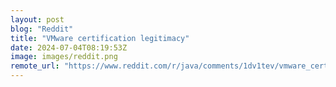 ```yaml
---
layout: post
blog: "Reddit"
title: "VMware certification legitimacy"
date: 2024-07-04T08:19:53Z
image: images/reddit.png
remote_url: "https://www.reddit.com/r/java/comments/1dv1tev/vmware_certification_legitimacy/"
---
```

